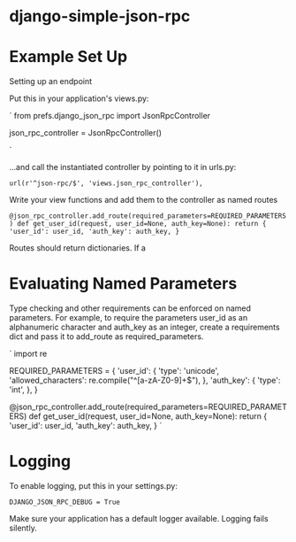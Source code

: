django-simple-json-rpc
======================

# Example Set Up

Setting up an endpoint

Put this in your application's views.py:

`
from prefs.django_json_rpc import JsonRpcController

json_rpc_controller = JsonRpcController()

`

...and call the instantiated controller by pointing to it in urls.py:

`
url(r'^json-rpc/$', 'views.json_rpc_controller'),
`

Write your view functions and add them to the controller as named routes

`
@json_rpc_controller.add_route(required_parameters=REQUIRED_PARAMETERS)
def get_user_id(request, user_id=None, auth_key=None):
	return {
		'user_id': user_id,
		'auth_key': auth_key,
	}
`

Routes should return dictionaries. If a 

# Evaluating Named Parameters

Type checking and other requirements can be enforced on named parameters.  For example, to require the parameters user_id as an alphanumeric character and auth_key as an integer, create a requirements dict and pass it to add_route as required_parameters.

`
import re

REQUIRED_PARAMETERS = {
	'user_id': {
		'type': 'unicode',
		'allowed_characters': re.compile("^[a-zA-Z0-9]+$"),
	},
	'auth_key': {
		'type': 'int',
	},
}

@json_rpc_controller.add_route(required_parameters=REQUIRED_PARAMETERS)
def get_user_id(request, user_id=None, auth_key=None):
	return {
		'user_id': user_id,
		'auth_key': auth_key,
	}
`

# Logging

To enable logging, put this in your settings.py:

`
DJANGO_JSON_RPC_DEBUG = True
`

Make sure your application has a default logger available.  Logging fails silently.